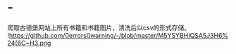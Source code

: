 # -
爬取古德堡网站上所有书籍和书籍图片，清洗后以csv的形式存储。
!https://github.com/0errors0warning/-/blob/master/M5YSYBHIQSA5J3H6%24(6C~H3.png
